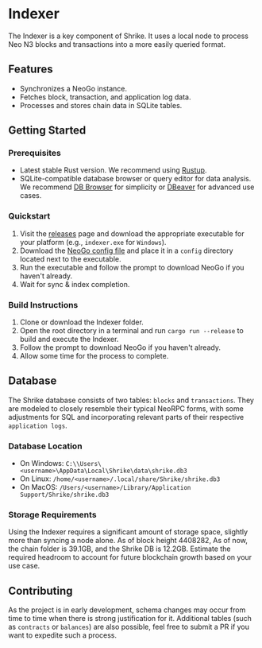 # Indexer

The Indexer is a key component of Shrike. It uses a local node to process Neo N3 blocks and transactions into a more easily queried format.

## Features

- Synchronizes a NeoGo instance.
- Fetches block, transaction, and application log data.
- Processes and stores chain data in SQLite tables.

## Getting Started

### Prerequisites

- Latest stable Rust version. We recommend using [Rustup](https://rustup.rs/).
- SQLite-compatible database browser or query editor for data analysis. We recommend [DB Browser](https://sqlitebrowser.org/) for simplicity or [DBeaver](https://dbeaver.io/) for advanced use cases.

### Quickstart

1. Visit the [releases](#) page and download the appropriate executable for your platform (e.g., `indexer.exe` for `Windows`).
2. Download the [NeoGo config file](https://github.com/EdgeDLT/shrike/blob/main/indexer/config/protocol.mainnet.yml) and place it in a `config` directory located next to the executable.
3. Run the executable and follow the prompt to download NeoGo if you haven't already.
4. Wait for sync & index completion.

### Build Instructions

1. Clone or download the Indexer folder.
2. Open the root directory in a terminal and run `cargo run --release` to build and execute the Indexer.
3. Follow the prompt to download NeoGo if you haven't already.
4. Allow some time for the process to complete.

## Database

The Shrike database consists of two tables: `blocks` and `transactions`. They are modeled to closely resemble their typical NeoRPC forms, with some adjustments for SQL and incorporating relevant parts of their respective `application logs`.

### Database Location

- On Windows: `C:\\Users\<username>\AppData\Local\Shrike\data\shrike.db3`
- On Linux: `/home/<username>/.local/share/Shrike/shrike.db3`
- On MacOS: `/Users/<username>/Library/Application Support/Shrike/shrike.db3`

### Storage Requirements

Using the Indexer requires a significant amount of storage space, slightly more than syncing a node alone. As of block height 4408282, As of now, the chain folder is 39.1GB, and the Shrike DB is 12.2GB. Estimate the required headroom to account for future blockchain growth based on your use case.

## Contributing

As the project is in early development, schema changes may occur from time to time when there is strong justification for it. Additional tables (such as `contracts` or `balances`) are also possible, feel free to submit a PR if you want to expedite such a process.